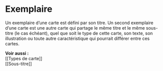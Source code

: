 # Exemplaire
Un exemplaire d’une carte est défini par son titre. Un second exemplaire d’une carte est une autre carte qui partage le même titre et le même sous-titre (le cas échéant), quel que soit le type de cette carte, son texte, son illustration ou toute autre caractéristique qui pourrait différer entre ces cartes.

**Voir aussi :**  
[[Types de carte]]  
[[Sous-titre]]